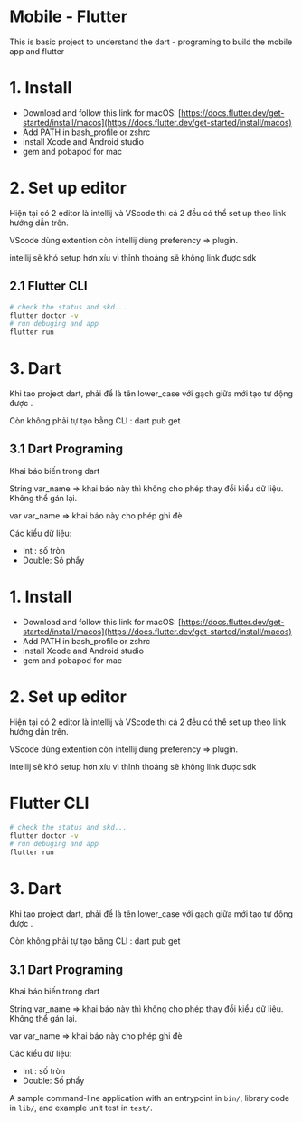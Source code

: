 # Mobile - Flutter
This is basic project to understand the dart - programing to build the mobile app and flutter
# 1. Install

- Download and follow this link for macOS: [https://docs.flutter.dev/get-started/install/macos](https://docs.flutter.dev/get-started/install/macos)
- Add PATH in bash_profile or zshrc
- install Xcode and Android studio
- gem and pobapod for mac

# 2. Set up editor

Hiện tại có 2 editor là intellij và VScode thì cả 2 đều có thể set up theo link hướng dẫn trên.

VScode dùng extention còn intellij dùng preferency ⇒ plugin.

intellij sẽ khó setup hơn xíu vì thỉnh thoảng sẽ không link được sdk

## 2.1 Flutter CLI

```bash
# check the status and skd...
flutter doctor -v 
# run debuging and app
flutter run
```

# 3. Dart

Khi tao project dart, phải để là tên lower_case với gạch giữa mới tạo tự động được .

Còn không phải tự tạo bằng  CLI : dart pub get

## 3.1 Dart Programing

Khai báo biến trong dart

String var_name ⇒ khai báo này thì không cho phép thay đổi kiểu dữ liệu. Không thể gán lại.

var var_name ⇒ khai báo này cho phép ghi đè

Các kiểu dữ liệu:

- Int : số tròn
- Double: Số phẩy

# 1. Install

- Download and follow this link for macOS: [https://docs.flutter.dev/get-started/install/macos](https://docs.flutter.dev/get-started/install/macos)
- Add PATH in bash_profile or zshrc
- install Xcode and Android studio
- gem and pobapod for mac

# 2. Set up editor

Hiện tại có 2 editor là intellij và VScode thì cả 2 đều có thể set up theo link hướng dẫn trên.

VScode dùng extention còn intellij dùng preferency ⇒ plugin.

intellij sẽ khó setup hơn xíu vì thỉnh thoảng sẽ không link được sdk

# Flutter CLI

```bash
# check the status and skd...
flutter doctor -v 
# run debuging and app
flutter run
```

# 3. Dart

Khi tao project dart, phải để là tên lower_case với gạch giữa mới tạo tự động được .

Còn không phải tự tạo bằng  CLI : dart pub get

## 3.1 Dart Programing

Khai báo biến trong dart

String var_name ⇒ khai báo này thì không cho phép thay đổi kiểu dữ liệu. Không thể gán lại.

var var_name ⇒ khai báo này cho phép ghi đè

Các kiểu dữ liệu:

- Int : số tròn
- Double: Số phẩy

A sample command-line application with an entrypoint in `bin/`, library code
in `lib/`, and example unit test in `test/`.

